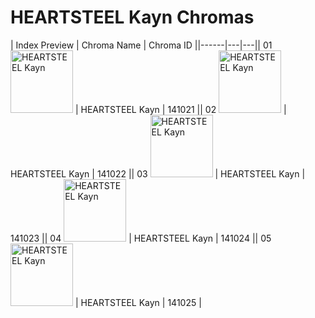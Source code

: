 # HEARTSTEEL Kayn Chromas

| Index  Preview | Chroma Name | Chroma ID ||------|---|---|| 01  <img src='https://raw.communitydragon.org/latest/plugins/rcp-be-lol-game-data/global/default/v1/champion-chroma-images/141/141021.png' alt='HEARTSTEEL Kayn' width='100'> | HEARTSTEEL Kayn | 141021 || 02  <img src='https://raw.communitydragon.org/latest/plugins/rcp-be-lol-game-data/global/default/v1/champion-chroma-images/141/141022.png' alt='HEARTSTEEL Kayn' width='100'> | HEARTSTEEL Kayn | 141022 || 03  <img src='https://raw.communitydragon.org/latest/plugins/rcp-be-lol-game-data/global/default/v1/champion-chroma-images/141/141023.png' alt='HEARTSTEEL Kayn' width='100'> | HEARTSTEEL Kayn | 141023 || 04  <img src='https://raw.communitydragon.org/latest/plugins/rcp-be-lol-game-data/global/default/v1/champion-chroma-images/141/141024.png' alt='HEARTSTEEL Kayn' width='100'> | HEARTSTEEL Kayn | 141024 || 05  <img src='https://raw.communitydragon.org/latest/plugins/rcp-be-lol-game-data/global/default/v1/champion-chroma-images/141/141025.png' alt='HEARTSTEEL Kayn' width='100'> | HEARTSTEEL Kayn | 141025 |